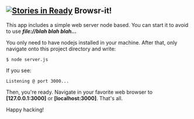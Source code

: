 [![Stories in Ready](https://badge.waffle.io/axelvaldez/browsr-it.png?label=ready&title=Ready)](https://waffle.io/axelvaldez/browsr-it)
Browsr-it!
---------------

This app includes a simple web server node based. You can start it to avoid to use ***file://blah blah blah...***

You only need to have nodejs installed in your machine. After that, only navigate onto this project directory and write:

```
$ node server.js
```

If you see:

```
Listening @ port 3000...
```

Then, you're ready. Navigate in your favorite web browser to **[127.0.0.1:3000]** or **[localhost:3000]**. That's all.

Happy hacking!

[127.0.0.1:80]: http://127.0.0.1:3000/
[localhost:80]: http://localhost:3000/